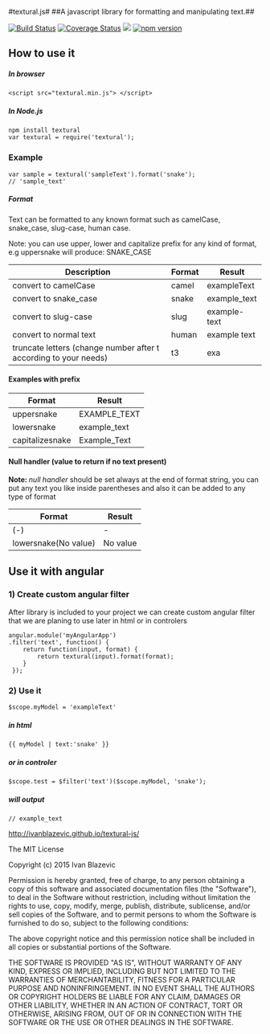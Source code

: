 #textural.js#
##A javascript library for formatting and manipulating text.##

[![Build Status](https://travis-ci.org/ivanblazevic/textural-js.svg?branch=master)](https://travis-ci.org/ivanblazevic/textural-js)
[![Coverage Status](https://coveralls.io/repos/ivanblazevic/textural-js/badge.svg?branch=master&service=github)](https://coveralls.io/github/ivanblazevic/textural-js?branch=master)
<img src="https://david-dm.org/ivanblazevic/textural-js.svg"/> [![npm version](https://badge.fury.io/js/textural-js.svg)](https://badge.fury.io/js/textural-js)


<h2>How to use it</h2>
<h5>In browser</h5>

`<script src="textural.min.js"> </script>`
<h5>In Node.js</h5>

`npm install textural`<br/>
`var textural = require('textural');`


<h3>Example</h3>

`var sample = textural('sampleText').format('snake');`<br/>
`// 'sample_text'`


<h5>Format</h5>
Text can be formatted to any known format such as camelCase, snake_case, slug-case, human case.

Note: you can use upper, lower and capitalize prefix for any kind of format, e.g uppersnake will produce: SNAKE_CASE

<table class="table table-bordered">
    <thead>
        <tr>
            <th width="300">Description</th>
            <th>Format</th>
            <th>Result</th>
        </tr>
    </thead>
    <tbody>
        <tr>
            <td>convert to camelCase</td>
            <td>camel</td>
            <td>exampleText</td>
        </tr>
        <tr>
            <td>convert to snake_case</td>
            <td>snake</td>
            <td>example_text</td>
        </tr>
        <tr>
            <td>convert to slug-case</td>
            <td>slug</td>
            <td>example-text</td>
        </tr>
        <tr>
            <td>convert to normal text</td>
            <td>human</td>
            <td>example text</td>
        </tr>
        <tr>
            <td>truncate letters (change number after t according to your needs)</td>
            <td>t3</td>
            <td>exa</td>
        </tr>
    </tbody>
</table>

<h4>Examples with prefix</h4>

<table class="table table-bordered">
    <thead>
        <tr>
            <th>Format</th>
            <th>Result</th>
        </tr>
    </thead>
    <tbody>
        <tr>
            <td>uppersnake</td>
            <td>EXAMPLE_TEXT</td>
        </tr>
        <tr>
            <td>lowersnake</td>
            <td>example_text</td>
        </tr>
        <tr>
            <td>capitalizesnake</td>
            <td>Example_Text</td>
        </tr>
    </tbody>
</table>

<h4>Null handler (value to return if no text present)</h4>
<p><b>Note: </b><i>null handler</i> should be set always at the end of format string, you can put any text you like inside parentheses and also it can be added to any type of format
</p>
<table class="table table-bordered">
    <thead>
        <tr>
            <th>Format</th>
            <th>Result</th>
        </tr>
    </thead>
    <tbody>
        <tr>
            <td>(-)</td>
            <td>-</td>
        </tr>
        <tr>
            <td>lowersnake(No value)</td>
            <td>No value</td>
        </tr>
    </tbody>
</table>

<h2>Use it with angular</h2>

<h3>1) Create custom angular filter</h3>
<p>After library is included to your project we can create custom angular filter that we are planing to use later in html or in controlers</p>
<pre><code>angular.module('myAngularApp')
.filter('text', function() {
    return function(input, format) {
        return textural(input).format(format);
    }
 });</code></pre>

<h3>2) Use it</h3>
<pre><code>$scope.myModel = 'exampleText'</code></pre>

<h5>in html</h5>
<pre><code>{{ myModel | text:'snake' }}</code></pre>

<h5>or in controler</h5>
<pre><code>$scope.test = $filter('text')($scope.myModel, 'snake');</code></pre>

<h5>will output</h5>
<pre><code>// example_text</code></pre>


<a>http://ivanblazevic.github.io/textural-js/</a>






The MIT License

Copyright (c) 2015 Ivan Blazevic

Permission is hereby granted, free of charge, to any person obtaining a copy of this software and associated documentation files (the "Software"), to deal in the Software without restriction, including without limitation the rights to use, copy, modify, merge, publish, distribute, sublicense, and/or sell copies of the Software, and to permit persons to whom the Software is furnished to do so, subject to the following conditions:

The above copyright notice and this permission notice shall be included in all copies or substantial portions of the Software.

THE SOFTWARE IS PROVIDED "AS IS", WITHOUT WARRANTY OF ANY KIND, EXPRESS OR IMPLIED, INCLUDING BUT NOT LIMITED TO THE WARRANTIES OF MERCHANTABILITY, FITNESS FOR A PARTICULAR PURPOSE AND NONINFRINGEMENT. IN NO EVENT SHALL THE AUTHORS OR COPYRIGHT HOLDERS BE LIABLE FOR ANY CLAIM, DAMAGES OR OTHER LIABILITY, WHETHER IN AN ACTION OF CONTRACT, TORT OR OTHERWISE, ARISING FROM, OUT OF OR IN CONNECTION WITH THE SOFTWARE OR THE USE OR OTHER DEALINGS IN THE SOFTWARE.
